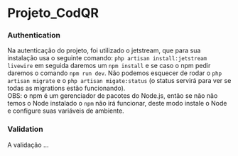# Projeto_CodQR

<h3>Authentication</h3>

Na autenticação do projeto, foi utilizado o jetstream, que para sua instalação usa o seguinte comando: 
`php artisan install:jetstream livewire` em seguida daremos um `npm install` e se caso o npm pedir daremos o comando `npm run dev`. 
Não podemos esquecer de rodar o `php artisan migrate` e o `php artisan migate:status` (o status servirá para ver se todas as migrations estão funcionando).</br>
OBS: o npm é um gerenciador de pacotes do Node.js, então se não não temos o Node instalado o `npm` não irá funcionar, deste modo
instale o Node e configure suas variáveis de ambiente.

<h3>Validation</h3>

A validação ...

